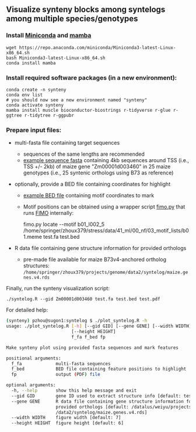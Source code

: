 ## Visualize synteny blocks among syntelogs among multiple species/genotypes

### Install [Miniconda](https://docs.conda.io/en/latest/miniconda.html) and [mamba](https://github.com/mamba-org/mamba)

    wget https://repo.anaconda.com/miniconda/Miniconda3-latest-Linux-x86_64.sh
    bash Miniconda3-latest-Linux-x86_64.sh
    conda install mamba

### Install required software packages (in a new environment):

    conda create -n synteny
    conda env list
    # you should now see a new environment named "synteny"
    conda activate synteny
    mamba install muscle bioconductor-biostrings r-tidyverse r-glue r-ggtree r-tidytree r-ggpubr

### Prepare input files:
- multi-fasta file containing target sequences
  - sequences of the same lengths are recommended
  - [example sequence fasta](test.fa) containing 4kb sequences around TSS (i.e., TSS +/- 2kb) of maize gene "Zm00001d003460" in 25 maize genotypes (i.e., 25 syntenic orthologs using B73 as reference)
- optionally, provide a BED file containing coordinates for highlight
  - [example BED file](test.bed) containing motif coordinates to mark
  - Motif positions can be obtained using a wrapper script [fimo.py](https://github.com/orionzhou/nf/blob/master/bin/mmm/fimo.py) that runs [FIMO](https://meme-suite.org/meme/tools/fimo) internally:

    fimo.py locate --motif b01_l002_5 /home/springer/zhoux379/stress/data/41_ml/00_nf/03_motif_lists/b01.meme test.fa test.bed

- R data file containing gene structure information for provided orthologs
  - pre-made file available for maize B73v4-anchored ortholog structures: `/home/springer/zhoux379/projects/genome/data2/syntelog/maize.genes.v4.rds`

Finally, run the synteny visualization script:

    ./syntelog.R --gid Zm00001d003460 test.fa test.bed test.pdf

For detailed help:

```bash
(synteny) pzhou@sugon1:syntelog $ ./plot_syntelog.R -h
usage: ./plot_syntelog.R [-h] [--gid GID] [--gene GENE] [--width WIDTH]
                         [--height HEIGHT]
                         f_fa f_bed fp

Make synteny plot using provided fasta sequences and mark features

positional arguments:
  f_fa             multi-fasta sequences
  f_bed            BED file containing feature positions to highlight
  fp               output (PDF) file

optional arguments:
  -h, --help       show this help message and exit
  --gid GID        gene ID used to extract structure info [default: test gene]
  --gene GENE      R data file containing gene structure information for
                   provided orthologs [default: /datalus/weiyu/projects/genome
                   /data2/syntelog/maize.genes.v4.rds]
  --width WIDTH    figure width [default: 7]
  --height HEIGHT  figure height [default: 6]
```